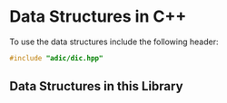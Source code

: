 # Data Structures in C++

To use the data structures include the following header:

```cpp
#include "adic/dic.hpp"
```

## Data Structures in this Library
